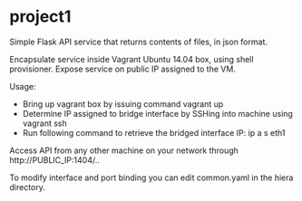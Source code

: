 # project1

Simple Flask API service that returns contents of files, in json format.

Encapsulate service inside Vagrant Ubuntu 14.04 box, using shell provisioner. Expose service on public IP assigned to the VM.

Usage:

  - Bring up vagrant box by issuing command vagrant up
  - Determine IP assigned to bridge interface by SSHing into machine using vagrant ssh
  - Run following command to retrieve the bridged interface IP: ip a s eth1

Access API from any other machine on your network through http://PUBLIC_IP:1404/..

To modify interface and port binding you can edit common.yaml in the hiera directory.
